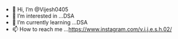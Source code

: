 - 👋 Hi, I’m @Vijesh0405
- 👀 I’m interested in ...DSA 
- 🌱 I’m currently learning ...DSA
- 📫 How to reach me ...https://www.instagram.com/v.i.j.e.s.h.02/

<!---
Vijesh0405/Vijesh0405 is a ✨ special ✨ repository because its `README.md` (this file) appears on your GitHub profile.
You can click the Preview link to take a look at your changes.
--->
